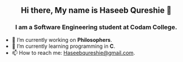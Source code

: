 # <h2 align="center">Hi there, My name is Haseeb Qureshie 👋</h2>   

<h3 align="center">I am a Software Engineering student at Codam College.</h3>

- 🔭 I’m currently working on __Philosophers__.
- 🌱 I’m currently learning programming in __C__.
- 📫 How to reach me: Haseebqureshie@gmail.com.

<!-- ![Github stats](https://github-readme-stats.vercel.app/api?username=AtibQur&theme=highcontrast&show_icons=true&count_private=true) -->
<!-- ![Top Languages Card](https://github-readme-stats.vercel.app/api/top-langs/?username=AtibQur) -->
<!--
**AtibQur/AtibQur** is a ✨ _special_ ✨ repository because its `README.md` (this file) appears on your GitHub profile.

Here are some ideas to get you started:

- 🔭 I’m currently working on ...
- 🌱 I’m currently learning ...
- 👯 I’m looking to collaborate on ...
- 🤔 I’m looking for help with ...
- 💬 Ask me about ...
- 📫 How to reach me: ...
- 😄 Pronouns: ...
- ⚡ Fun fact: ...
-->
